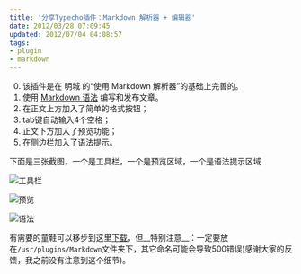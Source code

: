 ```yaml
---
title: '分享Typecho插件：Markdown 解析器 + 编辑器'
date: 2012/03/28 07:09:45
updated: 2012/07/04 04:08:57
tags:
- plugin
- markdown
---
```


0. 该插件是在 明城 的“使用 Markdown 解析器”的基础上完善的。
1. 使用 <a href="http://daringfireball.net/projects/markdown/" target="_blank">Markdown 语法</a> 编写和发布文章。
2. 在正文上方加入了简单的格式按钮；
3. tab键自动输入4个空格；
4. 正文下方加入了预览功能；
5. 在侧边栏加入了语法提示。

下面是三张截图，一个是工具栏，一个是预览区域，一个是语法提示区域

![工具栏](/uploads/2012/03/42147765.png)

![预览](/uploads/2012/03/2658819400.png)

![语法](/uploads/2012/03/2920005189.png)

有需要的童鞋可以移步到这里[下载](/uploads/2012/03/1219206788.zip)，但__特别注意__：一定要放在`/usr/plugins/Markdown`文件夹下，其它命名可能会导致500错误(感谢大家的反馈，我之前没有注意到这个细节)。